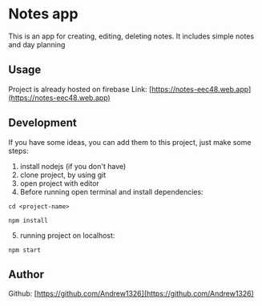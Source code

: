 # Notes app

This is an app for creating, editing, deleting notes. It includes simple notes and day planning

## Usage

Project is already hosted on firebase
Link: [https://notes-eec48.web.app](https://notes-eec48.web.app)

## Development

If you have some ideas, you can add them to this project, just make some steps:

1. install nodejs (if you don't have)
2. clone project, by using git
3. open project with editor
4. Before running open terminal and install dependencies:

`cd <project-name>`

`npm install`

5. running project on localhost:

`npm start`

## Author

Github: [https://github.com/Andrew1326](https://github.com/Andrew1326)
